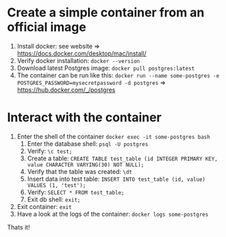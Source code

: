 # Create a simple container from an official image
1. Install docker: see website
    => https://docs.docker.com/desktop/mac/install/
2. Verify docker installation: `docker --version`
3. Download latest Postgres image: `docker pull postgres:latest`
4. The container can be run like this: `docker run --name some-postgres -e POSTGRES_PASSWORD=mysecretpassword -d postgres`
    => https://hub.docker.com/_/postgres

# Interact with the container
1. Enter the shell of the container `docker exec -it some-postgres bash`
    1. Enter the database shell: `psql -U postgres`
    2. Verify: `\c test;`
    3. Create a table: `CREATE TABLE test_table (id INTEGER PRIMARY KEY, value CHARACTER VARYING(30) NOT NULL);`
    4. Verify that the table was created: `\dt`
    5. Insert data into test table: `INSERT INTO test_table (id, value) VALUES (1, 'test');`
    6. Verify: `SELECT * FROM test_table;`
    7. Exit db shell: `exit;`
2. Exit container: `exit `
3. Have a look at the logs of the container: `docker logs some-postgres`

Thats it!